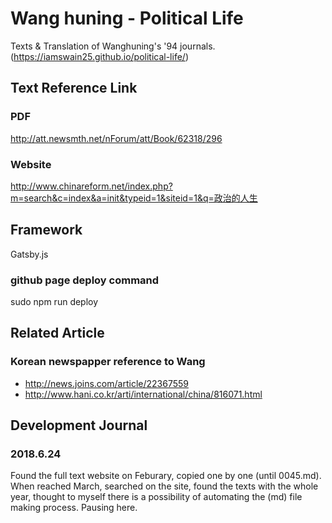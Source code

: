 # Wang huning - Political Life

Texts & Translation of Wanghuning's '94 journals.
(https://iamswain25.github.io/political-life/)

## Text Reference Link

### PDF

http://att.newsmth.net/nForum/att/Book/62318/296

### Website

http://www.chinareform.net/index.php?m=search&c=index&a=init&typeid=1&siteid=1&q=政治的人生

## Framework

Gatsby.js

### github page deploy command

sudo npm run deploy

## Related Article

### Korean newspapper reference to Wang

* http://news.joins.com/article/22367559
* http://www.hani.co.kr/arti/international/china/816071.html

## Development Journal

### 2018.6.24

Found the full text website on Feburary, copied one by one (until 0045.md). When reached March, searched on the site, found the texts with the whole year, thought to myself there is a possibility of automating the (md) file making process. Pausing here.